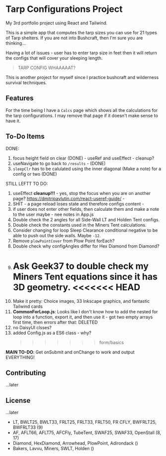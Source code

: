 # Tarp Configurations Project

My 3rd portfolio project using React and Tailwind.

This is a simple app that computes the tarp sizes you can use for 21 types of Tarp shelters. If you are not into Bushcraft, then I'm sure you are thinking...

Having a lot of issues - user has to enter tarp size in feet then it will return the configs that will cover your sleeping length.

> TARP CONFIG WHAAAAAT?

This is another project for myself since I practice bushcraft and wilderness survival techniques.

## Features

For the time being I have a `Calcs` page which shows all the calculations for the tarp configurations. I may remove that page if it doesn't make sense to have it.

## To-Do Items

DONE:

1. focus height field on clear (DONE) - useRef and useEffect - cleanup?
1. useNavigate to go back to `/results` - (DONE)
1. `sleepClr` has to be calulated using the inner diagonal (Make a note) for a config or two (DONE)

STILL LEFTT TO DO:

1. useEffect **cleanup!!!** - yes, stop the focus when you are on another page? https://dmitripavlutin.com/react-useref-guide/ -
1. SHIT - a page reload loses state and therefore configs content -
1. if user does not enter other fields, then calculate them and make a note to the user maybe - nee notes in App.js
1. Double check the 2 angles for all Side-Wall LT and Holden Tent configs.
1. Double check the constants used in the Miners Tent calculations.
1. Consider changing for loop Sleep Clearance conditional negative to be able to push out the side walls. Maybe `-12`.
1. Remove `plowPointCover` from Plow Point forEach?
1. Double check why configAngles differ for Hex Diamond from Diamond?
1. Ask Geek37 to double check my Miners Tent equations since it has 3D geometry.
   <<<<<<< HEAD
   =======
1. Make it pretty: Choice images, 33 Inkscape graphics, and fantastic Tailwind cards
1. **CommonForLoop.js**: Looks like I don't know how to add the nested for loop into a function, export it, and then use it - got two empty arrays first time, then errors after that: DELETED
1. no DaisyUI clsses?
1. added Config.js as a ES6 class - why?
   > > > > > > > form/basics

**MAIN TO-DO**: Get onSubmit and onChange to work and output EVERYTHING!

## Contributing

...later

## License

...later

- LT, BWLT25, BWLT33, FRLT25, FRLT33, FRLT50, FR CFLY, BWFRLT25, BWFRLT33 (9)
- AF, AFLT66, AFLT75, AFCFly, TubeTent, SWAF25, SWAF33, OpenStall (8, 17)
- Diamond, HexDiamond, Arrowhead, PlowPoint, Adirondack ()
- Bakers, Lavvu, Miners, SWLT, Holden ()
